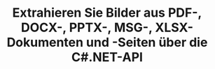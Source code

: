---
############################# Static ############################
layout: "auto-gen-gist"
draft: false
path: "de/parser/net/extract/image/txt/"
otherformats: DOC DOT DOCX DOCM DOTX DOTM TXT OTT RTF PDF XHTML MHTML MD XML EPUB FB2 CHM XLS XLT XLSX XLSM XLSB XLTX XLTM ODS CSV OTS XLA XLAM PPT PPTX  PPS POT PPSX PPTM POTX PPSM ODP OTP PST OST EML EMLX MSG ONE 

############################# Head ############################
head_title: "Extrahieren Sie Bilder aus Excel, Word, PDF und anderen Dokumenten oder Seiten über .NET"
head_description: "Die GroupDocs.Parser .NET-API ermöglicht Softwareprogrammierern, Bilder aus verschiedenen Dokumenten wie MS Excel, Word, PowerPoint, PDF und mehr in ihren .NET-Apps zu extrahieren."

############################# Header ############################
title: "Extrahieren Sie Bilder aus PDF-, DOCX-, PPTX-, MSG-, XLSX-Dokumenten und -Seiten über die C#.NET-API"
description: "GroupDocs.Parser .NET API ermöglicht Programmierern das Extrahieren von Bildern aus PDF-, DOC-, DOCX-, PPT-, PPTX-, EML-, MSG-, XLS-, XLSX-, CSV-, ODT-, RTF- und EPUB-Dokumenten oder Dokumentseiten."

######################### Download Button #######################
button:
    enable: true

############################# About ############################
about:
    enable: true
    title: "Wie extrahiere ich Bilder aus Dokumenten oder Seitenbereichen über .NET?"
    content: |
       Bilder können verwendet werden, um Informationen so zu vermitteln, dass sie mit Worten nicht ausgedrückt werden können. Bilder helfen uns, die Aufmerksamkeit des Benutzers zu erregen und schwierige Konzepte mit Leichtigkeit zu erklären. Manchmal fanden wir beim Lesen von Dokumenten, Zeitschriften oder Präsentationen faszinierende Bilder und wollten sie herunterladen. GroupDocs.Parser für .NET ist eine leistungsstarke API, die Benutzern hilft, nützliche Anwendungen zum Extrahieren von Bildern aus verschiedenen Dokumententypen zu entwickeln und sie in PNG, JPEG, WebP, GIF, BMP und anderen Formaten zu speichern. Die API hat Unterstützung für die Text- und Bildextraktion aus einigen der am häufigsten verwendeten Dateiformate wie PDF, E-Mails, E-Books, Microsoft Office-Formate: Word (DOC, DOCX), PowerPoint (PPT, PPTX), Excel (XLS , XLSX), LibreOffice-Formate und viele mehr. Die API unterstützt auch das Parsing von Dokumenten, das Extrahieren von einfachem und strukturiertem Text, die Textsuche nach Schlüsselwörtern, das Extrahieren von Metadaten oder Bildern, Containern sowie Anhängen und vieles mehr.

############################# content ############################
steps:
    enable: true
    block:
    - title_left: "Bilder aus TXT -Dokumenten über C# extrahieren"
      content_left: |
       Mit GroupDocs.Parser .NET API können Softwareentwickler Bilder aus TXT -Dokumenten extrahieren. Das folgende C# .NET-Codebeispiel zeigt, wie Bilder in einem TXT -Dokument extrahiert werden. 

      title_right: "So extrahieren Sie Bilder über .NET"
      content_right: |
        * Erstellen Sie eine Instanz von [Parser](https://apireference.groupdocs.com/parser/net/groupdocs.parser/parser)
        * check if images extraction is supported 
        * Iterate over images in the document
        * Call [getImages](https://apireference.groupdocs.com/parser/net/groupdocs.parser/parser/methods/getimages) method extract all images from the whole document.
        * Print all images

      gisthash: "6bc9e8fea228c9e1b99425b338bb0f00"
      gistfile: "images_extraction_form_documents.cs"

    - title_left: "Bildextraktion aus der Seite des TXT -Dokuments über C#"
      content_left: |
       GroupDocs.Parser .NET ermöglicht Softwareentwicklern, Bilder aus der Seite von TXT -Dokumenten zu extrahieren. Der folgende C# .NET-Code zeigt, wie die Bildextraktion in einem TXT -Dokument erreicht werden kann. 

      title_right: "Datei-Image über .NET extrahieren"
      content_right: |
        * Erstellen Sie eine Instanz von [Parser](https://apireference.groupdocs.com/parser/net/groupdocs.parser/parser)
        * Überprüfen Sie das Dokument auf Unterstützung für die Bildextraktion
        * Erhalten Sie Dokumentinformationen, indem Sie [GetDocumentInfo](https://apireference.groupdocs.com/parser/net/groupdocs.parser/parser/methods/getdocumentinfo) aufrufen. 
        * Dokument auf vorhandene Seiten prüfen
        * Iterieren Sie über Seiten und drucken Sie eine Seitenzahl
        * Rufen Sie die Methode [getImages(Int32)](https://apireference.groupdocs.com/parser/net/groupdocs.parser.parser/getimages/methods/2) auf, um alle Bilder aus dem gesamten Dokument zu extrahieren.
        * Iterieren Sie über Bilder und drucken Sie die Bilder
     
      gisthash: "2000d476c202a688677f57a2fbd7ceab"
      gistfile: "images_extraction_form_documents_page.cs"
      
    - title_left: "So extrahieren Sie ein Bild aus dem Seitenbereich für TXT -Dokumente"
      content_left: |
       Die GroupDocs.Parser .NET API unterstützt vollständig die Extraktion von Bildern aus TXT -Dokumenten mit ein paar Zeilen .NET-Code. Das folgende .NET-Codebeispiel zeigt, wie Sie Bilder aus einem TXT -Dokumentseitenbereich extrahieren.

      title_right: "Extrahieren Sie Bilder aus einem Dateiseitenbereich über .NET"
      content_right: |
        * Erstellen Sie eine Instanz von [Parser](https://apireference.groupdocs.com/parser/net/groupdocs.parser/parser)
        * Passen Sie die Erstellung von Optionen an, die für die Bildextraktion verwendet werden können
        * Überprüfen Sie das Dokument auf Unterstützung für die Bildextraktion
        * Extrahieren Sie Bilder aus der linken oberen Ecke einer Seite, indem Sie die Methode [getImages(options)](https://apireference.groupdocs.com/parser/net/groupdocs.parser.parser/getimages/methods/3) mithilfe von Customize Options aufrufen .
        * Iterieren Sie über Bilder und drucken Sie die Bilder
     
      gisthash: "ea6c6b8fa613384f1e7f637dabcb7bca"
      gistfile: "extract_images_form_documents_page_area.cs"

    - title_left: "So extrahieren und speichern Sie Bilder über C# .NET in einer Datei"
      content_left: |
       GroupDocs.Parser .NET API ermöglicht es Softwareentwicklern, Bilder aus einem Dokument zu extrahieren und es mit nur wenigen Zeilen .NET-Code in einer Datei zu speichern. Das folgende Beispiel zeigt, wie Sie Bilder aus einem TXT -Dokument extrahieren und den Bildinhalt in der Datei speichern.

      title_right: "Speichern Sie Bilder über .NET in einer Datei"
      content_right: |
        * Erstellen Sie eine Instanz von [Parser](https://apireference.groupdocs.com/parser/net/groupdocs.parser/parser) class
        * Bilder aus Dokument extrahieren
        * Rufen Sie die Methode [getImages](https://apireference.groupdocs.com/parser/net/groupdocs.parser/parser/methods/getimages) auf, um alle Bilder aus dem gesamten Dokument zu extrahieren.
        * Überprüfen Sie das Dokument auf Unterstützung für die Bildextraktion
        * Extrahieren Sie Bilder aus der linken oberen Ecke einer Seite, indem Sie die Methode [getImages(options)](https://apireference.groupdocs.com/parser/net/groupdocs.parser.parser/getimages/methods/3) mithilfe von Customize Options aufrufen .
        * Option Erstellung zum Speichern von Bildern im PNG-Format
        * Iterieren Sie über Bilder und speichern Sie das Bild in der PNG-Datei
     
      gisthash: "bc242d5ff4050564fa275858ffa7d34f"
      gistfile: "images_saving_to_files.cs"

    - title_left: "System Anforderungen"
      content_left: |
        GroupDocs.Parser .NET-APIs werden auf allen wichtigen Plattformen und Betriebssystemen unterstützt. Eine vollständige Anleitung zu den Systemanforderungen finden Sie unter [Systemanforderungen](hhttps://docs.groupdocs.com/parser/net/system-requirements/). Bevor Sie den folgenden Code ausführen, stellen Sie bitte sicher, dass die folgenden Voraussetzungen auf Ihrem installiert sind System:
        * Betriebssysteme: Microsoft Windows, Linux, MacOS
        * Entwicklungsumgebung: Visual Studio, Xamarin, MonoDevelop usw
        * Frameworks: .NET Framework, .NET Standard, .NET Core, Mono
        * Holen Sie sich die neueste Version der GroupDocs.Assembly .NET-APIs von [NuGet](https://www.nuget.org/packages/GroupDocs.parser/)
        
      title_right: "Warum GroupDocs.Parser verwenden"
      content_right: |
        * Unterstützung der Klartextextraktion aus allen unterstützten Dokumenten
        * Dokumente parsen über benutzerdefinierte Vorlagen.
        * Vollständige Unterstützung der strukturierten Textextraktion
        * Textsuche über Schlüsselwörter sowie reguläre Ausdrücke
        * Extrahieren Sie formatierten Text, Metadaten, Bilder, Container und Anhänge.
        * Inhaltsverzeichnis für einige unterstützte Dokumentformate extrahieren.
        * Analysieren Sie Formulardaten aus PDF-Dokumenten.
        * Hyperlinks aus dem Dokument extrahieren

demos:
    enable: true
        

more_formats:
    enable: true


back_to_top:
    enable: true
---